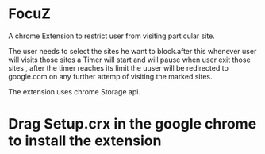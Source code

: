 # FocuZ
A chrome Extension to restrict user from visiting particular site.

The user needs to select the sites he want to block.after this whenever user will visits those sites a Timer will start and will pause when user exit those sites , after the timer reaches its limit the uuser will be redirected to google.com on any further attemp of visiting the marked sites.

The extension uses chrome Storage api.


# Drag Setup.crx in the google chrome to install the extension
